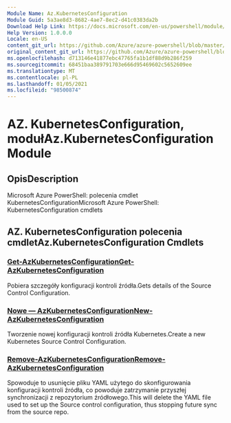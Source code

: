 ```yaml
---
Module Name: Az.KubernetesConfiguration
Module Guid: 5a3ae8d3-8682-4ae7-8ec2-d41c0383da2b
Download Help Link: https://docs.microsoft.com/en-us/powershell/module/az.kubernetesconfiguration
Help Version: 1.0.0.0
Locale: en-US
content_git_url: https://github.com/Azure/azure-powershell/blob/master/src/KubernetesConfiguration/help/Az.KubernetesConfiguration.md
original_content_git_url: https://github.com/Azure/azure-powershell/blob/master/src/KubernetesConfiguration/help/Az.KubernetesConfiguration.md
ms.openlocfilehash: d713146e41877ebc47765fa1b1df88d9b286f259
ms.sourcegitcommit: 68451baa389791703e666d95469602c5652609ee
ms.translationtype: MT
ms.contentlocale: pl-PL
ms.lasthandoff: 01/05/2021
ms.locfileid: "98500874"
---
```

# <span data-ttu-id="cb924-101">AZ. KubernetesConfiguration, moduł</span><span class="sxs-lookup"><span data-stu-id="cb924-101">Az.KubernetesConfiguration Module</span></span>
## <span data-ttu-id="cb924-102">Opis</span><span class="sxs-lookup"><span data-stu-id="cb924-102">Description</span></span>
<span data-ttu-id="cb924-103">Microsoft Azure PowerShell: polecenia cmdlet KubernetesConfiguration</span><span class="sxs-lookup"><span data-stu-id="cb924-103">Microsoft Azure PowerShell: KubernetesConfiguration cmdlets</span></span>

## <span data-ttu-id="cb924-104">AZ. KubernetesConfiguration polecenia cmdlet</span><span class="sxs-lookup"><span data-stu-id="cb924-104">Az.KubernetesConfiguration Cmdlets</span></span>
### [<span data-ttu-id="cb924-105">Get-AzKubernetesConfiguration</span><span class="sxs-lookup"><span data-stu-id="cb924-105">Get-AzKubernetesConfiguration</span></span>](Get-AzKubernetesConfiguration.md)
<span data-ttu-id="cb924-106">Pobiera szczegóły konfiguracji kontroli źródła.</span><span class="sxs-lookup"><span data-stu-id="cb924-106">Gets details of the Source Control Configuration.</span></span>

### [<span data-ttu-id="cb924-107">Nowe — AzKubernetesConfiguration</span><span class="sxs-lookup"><span data-stu-id="cb924-107">New-AzKubernetesConfiguration</span></span>](New-AzKubernetesConfiguration.md)
<span data-ttu-id="cb924-108">Tworzenie nowej konfiguracji kontroli źródła Kubernetes.</span><span class="sxs-lookup"><span data-stu-id="cb924-108">Create a new Kubernetes Source Control Configuration.</span></span>

### [<span data-ttu-id="cb924-109">Remove-AzKubernetesConfiguration</span><span class="sxs-lookup"><span data-stu-id="cb924-109">Remove-AzKubernetesConfiguration</span></span>](Remove-AzKubernetesConfiguration.md)
<span data-ttu-id="cb924-110">Spowoduje to usunięcie pliku YAML użytego do skonfigurowania konfiguracji kontroli źródła, co powoduje zatrzymanie przyszłej synchronizacji z repozytorium źródłowego.</span><span class="sxs-lookup"><span data-stu-id="cb924-110">This will delete the YAML file used to set up the Source control configuration, thus stopping future sync from the source repo.</span></span>

